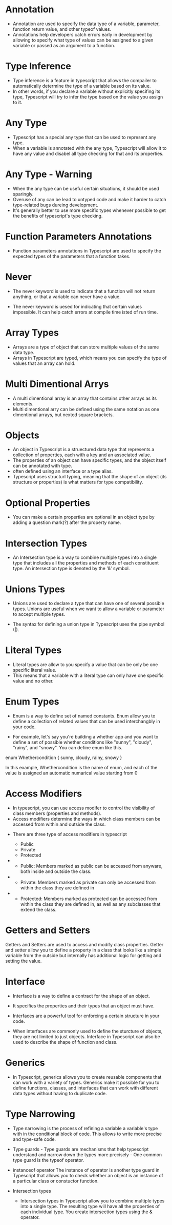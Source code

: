 # Annotation
- Annotation are used to specify the data type of a variable, parameter, function return 
value, and other typeof values.
- Annotations help developers catch errors early in development by allowing to specify what type of values can be assigned to a given variable or passed as an argument to a function.


# Type Inference
- Type inference is a feature in typescript that allows the compailer to automatically determine the type of a variable based on its value.
- In other words, if you declare a variable without explicitly specifing its type, Typescript will try to infer the type based on the value you assign to it.

# Any Type
- Typescript has a special any type that can be used to represent any type. 
- When a variable is annotated with the any type, Typescript will allow it to have any value and disabel all type checking for that and its properties.

# Any Type - Warning
- When the any type can be useful certain situations, it should be used sparingly.
- Overuse of any can be lead to untyped code and make it harder to catch type-related bugs dureing development.
- It's generally better to use more specific types whenever possible to get the benefits of typescript's type checking. 


# Function Parameters Annotations
- Function parameters annotations in Typescript are used to specify the expected types of the parameters that a function takes.


# Never
- The never keyword is used to indicate that a function will not return anything, or that a variable can never have a value.

- The never keyword is uesed for indicating that certain values impossible. It can help catch errors at compile time isted of run time.
 

 # Array Types
 - Arrays are a type of object that can store multiple values of the same data type.
 - Arrays in Typescript are typed, which means you can specify the type of values that an array can hold.

  # Multi Dimentional Arrys
  - A multi dimentional array is an array that contains other arrays as its elements.
  - Multi dimentional arry can be defined using the same notation as one dimentional arrays, but nexted square brackets.

  
  # Objects
  - An object in Typescript is a struectured data type that represents a collection of properties, each with a key and an associated value.
  - The properties of an object can have specific types, and the object itself can be annotated with type.
  - often defined using an interface or a type alias.
  - Typescript uses structurl typing, meaning that the shape of an object (its structure or properties) is what matters for type compatibility.


  # Optional Properties 
  - You can make a certain properties are optional in an object type by adding a question mark(?) after the property name. 


  # Intersection Types
  - An Intersection type is a way to combine multiple types into a single type that includes all the properties and methods of each constituent type. An intersection type is denoted by the '&' symbol.

  # Unions Types
  - Unions are used to declare a type that can have one of several possible types. Unions are useful when we want to allow a variable or parameter to accept multiple types.

  - The syntax for defining a union type in Typescript uses the pipe symbol (|). 

  # Literal Types
  - Literal types are allow to you specify a value that can be only be one specific literal value.
  - This means that a variable with a literal type can only have one specific value and no other.

  # Enum Types
  - Enum is a way to define set of named constants. Enum allow you to define a collection of related values that can be used interchangbly in your code.
   
  - For example, let's say you're building a whether app and you want to define a set of possible whether conditions like "sunny", "cloudy", "rainy", and "snowy". You can define enum like this.

  enum Whethercondition {
    sunny,
    cloudy,
    rainy,
    snowy
  }

  In this example, Whethercondition is the name of enum, and each of the value is assigned an automatic numarical value starting from 0
   

  

# Access Modifiers
- In typescript, you can use access modifer to control the visibility of class members (properties and methods).
- Access modifiers determine the ways in which class members can be accessed from within and outside the class.

* There are three type of access modifiers in typescript
  - Public
  - Private
  - Protected

* * Public: Members marked as public can be accessed from anyware, both inside and outside the class.

* * Private: Members marked as private can only be accessed from within the class they are defined in

* * Protected: Members marked as protected can be accessed from within the class they are defined in, as well as any subclasses that extend the class.


# Getters and Setters
Getters and Setters are used to access and modify class properties. Getter and setter allow you to define a property in a class that looks like a simple variable from the outside but internally has additional logic for getting and setting the value.

# Interface
- Interface is a way to define a contract for the shape of an object.
- It specifies the properties and  their types that an object must have.
- Interfaces are a powerful tool for enforcing a certain structure in your code.

 - When interfaces are commonly used to define the sturcture of objects, they are not limited to just objects. Interface in Typescript can also be used to describe the shape of function and class.

 # Generics 
 - In Typescript, generics allows you to create reusable components that can work with a variety of types. Generics make it possible for you to define functions, classes, and interfaces that can work with different data types without having to duplicate code.

   
# Type Narrowing
  - Type narrowing is the process of refining a variable a variable's type with in the conditional block of code. This allows to write more precise and type-safe code.

   * Type guards
    - Type guards are mechanisms that help typescript understand and narrow down the types more precisely 
    - One common type guard is the typeof operator.

  * instanceof operator
    The instance of operator is another type guard in Typescript that allows you to check whether an object is an instance of a particular class or constuctor function.
  
  * Intersection types
    - Intersection types in Typescript allow you to combine multiple types into a single type. The resulting type will have all the properties of each individual type. You create intersection types using the & operator.

   

 
